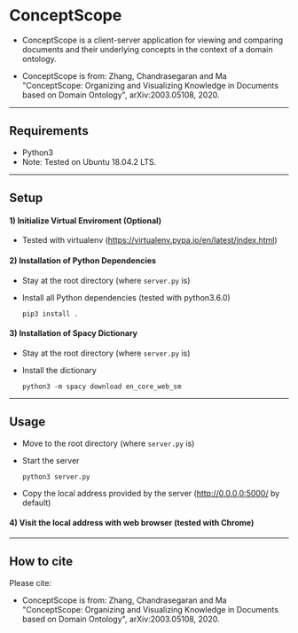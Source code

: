 # ConceptScope
* ConceptScope is a client-server application for viewing and comparing documents and their underlying concepts in the context of a domain ontology.

* ConceptScope is from: Zhang, Chandrasegaran and Ma "ConceptScope: Organizing and Visualizing Knowledge in Documents based on Domain Ontology", arXiv:2003.05108, 2020.
******

Requirements
-----
* Python3
* Note: Tested on Ubuntu 18.04.2 LTS.
******

Setup
-----

#### 1) Initialize Virtual Enviroment (Optional)
* Tested with virtualenv (https://virtualenv.pypa.io/en/latest/index.html)

#### 2) Installation of Python Dependencies
* Stay at the root directory (where `server.py` is)

* Install all Python dependencies (tested with python3.6.0)

    `pip3 install .`

#### 3) Installation of Spacy Dictionary
* Stay at the root directory (where `server.py` is)

* Install the dictionary

    `python3 -m spacy download en_core_web_sm`

******
Usage
-----
* Move to the root directory (where `server.py` is)

* Start the server

    `python3 server.py`

* Copy the local address provided by the server (http://0.0.0.0:5000/ by default)

#### 4) Visit the local address with web browser (tested with Chrome)

******
How to cite
-----
Please cite:    
* ConceptScope is from: Zhang, Chandrasegaran and Ma "ConceptScope: Organizing and Visualizing Knowledge in Documents based on Domain Ontology", arXiv:2003.05108, 2020.
